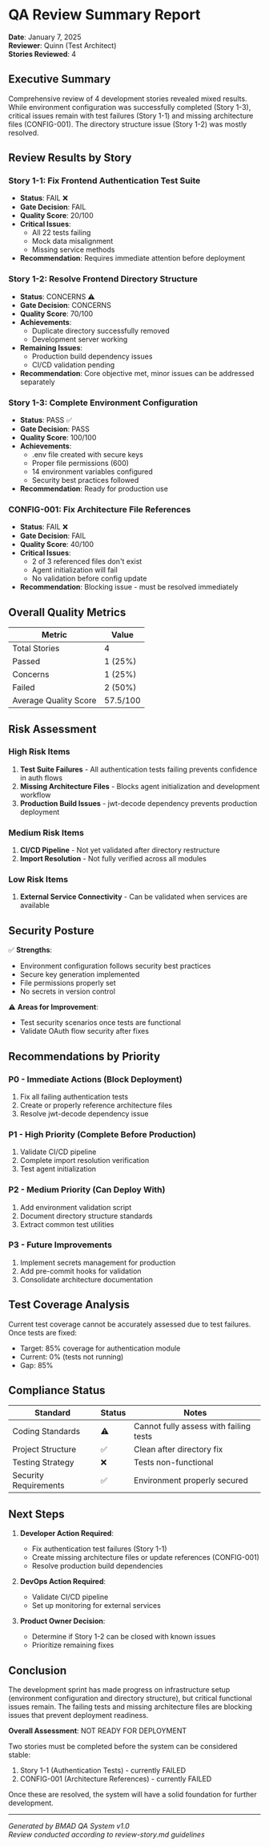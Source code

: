 # QA Review Summary Report
**Date**: January 7, 2025  
**Reviewer**: Quinn (Test Architect)  
**Stories Reviewed**: 4

## Executive Summary

Comprehensive review of 4 development stories revealed mixed results. While environment configuration was successfully completed (Story 1-3), critical issues remain with test failures (Story 1-1) and missing architecture files (CONFIG-001). The directory structure issue (Story 1-2) was mostly resolved.

## Review Results by Story

### Story 1-1: Fix Frontend Authentication Test Suite
- **Status**: FAIL ❌
- **Gate Decision**: FAIL
- **Quality Score**: 20/100
- **Critical Issues**: 
  - All 22 tests failing
  - Mock data misalignment
  - Missing service methods
- **Recommendation**: Requires immediate attention before deployment

### Story 1-2: Resolve Frontend Directory Structure
- **Status**: CONCERNS ⚠️
- **Gate Decision**: CONCERNS
- **Quality Score**: 70/100
- **Achievements**:
  - Duplicate directory successfully removed
  - Development server working
- **Remaining Issues**:
  - Production build dependency issues
  - CI/CD validation pending
- **Recommendation**: Core objective met, minor issues can be addressed separately

### Story 1-3: Complete Environment Configuration
- **Status**: PASS ✅
- **Gate Decision**: PASS
- **Quality Score**: 100/100
- **Achievements**:
  - .env file created with secure keys
  - Proper file permissions (600)
  - 14 environment variables configured
  - Security best practices followed
- **Recommendation**: Ready for production use

### CONFIG-001: Fix Architecture File References
- **Status**: FAIL ❌
- **Gate Decision**: FAIL
- **Quality Score**: 40/100
- **Critical Issues**:
  - 2 of 3 referenced files don't exist
  - Agent initialization will fail
  - No validation before config update
- **Recommendation**: Blocking issue - must be resolved immediately

## Overall Quality Metrics

| Metric | Value |
|--------|-------|
| Total Stories | 4 |
| Passed | 1 (25%) |
| Concerns | 1 (25%) |
| Failed | 2 (50%) |
| Average Quality Score | 57.5/100 |

## Risk Assessment

### High Risk Items
1. **Test Suite Failures** - All authentication tests failing prevents confidence in auth flows
2. **Missing Architecture Files** - Blocks agent initialization and development workflow
3. **Production Build Issues** - jwt-decode dependency prevents production deployment

### Medium Risk Items
1. **CI/CD Pipeline** - Not yet validated after directory restructure
2. **Import Resolution** - Not fully verified across all modules

### Low Risk Items
1. **External Service Connectivity** - Can be validated when services are available

## Security Posture

✅ **Strengths**:
- Environment configuration follows security best practices
- Secure key generation implemented
- File permissions properly set
- No secrets in version control

⚠️ **Areas for Improvement**:
- Test security scenarios once tests are functional
- Validate OAuth flow security after fixes

## Recommendations by Priority

### P0 - Immediate Actions (Block Deployment)
1. Fix all failing authentication tests
2. Create or properly reference architecture files
3. Resolve jwt-decode dependency issue

### P1 - High Priority (Complete Before Production)
1. Validate CI/CD pipeline
2. Complete import resolution verification
3. Test agent initialization

### P2 - Medium Priority (Can Deploy With)
1. Add environment validation script
2. Document directory structure standards
3. Extract common test utilities

### P3 - Future Improvements
1. Implement secrets management for production
2. Add pre-commit hooks for validation
3. Consolidate architecture documentation

## Test Coverage Analysis

Current test coverage cannot be accurately assessed due to test failures. Once tests are fixed:
- Target: 85% coverage for authentication module
- Current: 0% (tests not running)
- Gap: 85%

## Compliance Status

| Standard | Status | Notes |
|----------|--------|-------|
| Coding Standards | ⚠️ | Cannot fully assess with failing tests |
| Project Structure | ✅ | Clean after directory fix |
| Testing Strategy | ❌ | Tests non-functional |
| Security Requirements | ✅ | Environment properly secured |

## Next Steps

1. **Developer Action Required**:
   - Fix authentication test failures (Story 1-1)
   - Create missing architecture files or update references (CONFIG-001)
   - Resolve production build dependencies

2. **DevOps Action Required**:
   - Validate CI/CD pipeline
   - Set up monitoring for external services

3. **Product Owner Decision**:
   - Determine if Story 1-2 can be closed with known issues
   - Prioritize remaining fixes

## Conclusion

The development sprint has made progress on infrastructure setup (environment configuration and directory structure), but critical functional issues remain. The failing tests and missing architecture files are blocking issues that prevent deployment readiness.

**Overall Assessment**: NOT READY FOR DEPLOYMENT

Two stories must be completed before the system can be considered stable:
1. Story 1-1 (Authentication Tests) - currently FAILED
2. CONFIG-001 (Architecture References) - currently FAILED

Once these are resolved, the system will have a solid foundation for further development.

---
*Generated by BMAD QA System v1.0*  
*Review conducted according to review-story.md guidelines*